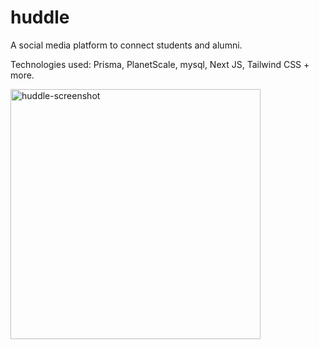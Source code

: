 # huddle
A social media platform to connect students and alumni.

Technologies used: Prisma, PlanetScale, mysql, Next JS, Tailwind CSS + more.

<img width="400" alt="huddle-screenshot" src="https://github.com/faizanraso/huddle/assets/59986120/c9c99c86-c3db-45ac-9c4c-e388c2f96c8b">
